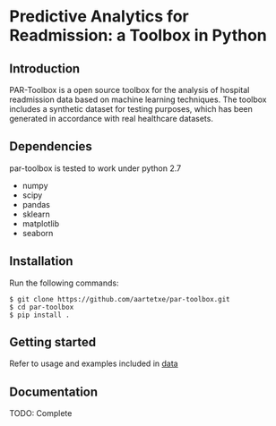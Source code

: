 Predictive Analytics for Readmission: a Toolbox in Python
=========================================================

Introduction
------------
PAR-Toolbox is a open source toolbox for the analysis of hospital readmission data based on machine learning techniques.
The toolbox includes a synthetic dataset for testing purposes, which has been generated in accordance with real healthcare datasets.

Dependencies
------------

par-toolbox is tested to work under python 2.7

* numpy
* scipy
* pandas
* sklearn
* matplotlib
* seaborn

Installation
------------

Run the following commands:

    $ git clone https://github.com/aartetxe/par-toolbox.git
    $ cd par-toolbox
    $ pip install .

Getting started
---------------
Refer to usage and examples included in [data](/data)

Documentation
-------------

TODO: Complete
